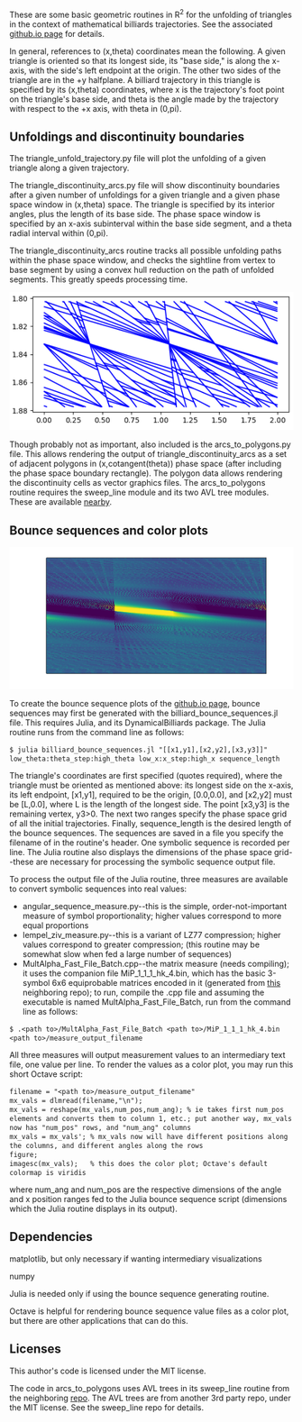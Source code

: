 These are some basic geometric routines in R<sup>2</sup> for the unfolding of triangles in the context of mathematical billiards trajectories. See the associated [github.io page](link) for details.

In general, references to (x,theta) coordinates mean the following. A given triangle is oriented so that its longest side, its "base side," is along the x-axis, with the side's left endpoint at the origin. The other two sides of the triangle are in the +y halfplane. A billiard trajectory in this triangle is specified by its (x,theta) coordinates, where x is the trajectory's foot point on the triangle's base side, and theta is the angle made by the trajectory with respect to the +x axis, with theta in (0,pi).


## Unfoldings and discontinuity boundaries

The triangle_unfold_trajectory.py file will plot the unfolding of a given triangle along a given trajectory.

The triangle_discontinuity_arcs.py file will show discontinuity boundaries after a given number of unfoldings for a given triangle and a given phase space window in (x,theta) space. The triangle is specified by its interior angles, plus the length of its base side. The phase space window is specified by an x-axis subinterval within the base side segment, and a theta radial interval within (0,pi).

The triangle_discontinuity_arcs routine tracks all possible unfolding paths within the phase space window, and checks the sightline from vertex to base segment by using a convex hull reduction on the path of unfolded segments. This greatly speeds processing time.

![closeup of discontinuity boundary cells for unfolding of 3,4,5 triangle](https://github.com/tmwine/mathematical_billiards/blob/main/images/3_4_5_closeup_2.png?raw=true)

Though probably not as important, also included is the arcs_to_polygons.py file. This allows rendering the output of triangle_discontinuity_arcs as a set of adjacent polygons in (x,cotangent(theta)) phase space (after including the phase space boundary rectangle). The polygon data allows rendering the discontinuity cells as vector graphics files. The arcs_to_polygons routine requires the sweep_line module and its two AVL tree modules. These are available [nearby](https://github.com/tmwine/proximal_BentleyOttmann_variation).


## Bounce sequences and color plots

![closeup of 1,2,7 triangle, near angle pi/2](https://github.com/tmwine/mathematical_billiards/blob/main/images/1_2_7_closeup_4.png?raw=true)

To create the bounce sequence plots of the [github.io page](link), bounce sequences may first be generated with the billiard_bounce_sequences.jl file. This requires Julia, and its DynamicalBilliards package. The Julia routine runs from the command line as follows:
```
$ julia billiard_bounce_sequences.jl "[[x1,y1],[x2,y2],[x3,y3]]" low_theta:theta_step:high_theta low_x:x_step:high_x sequence_length
```
The triangle's coordinates are first specified (quotes required), where the triangle must be oriented as mentioned above: its longest side on the x-axis, its left endpoint, [x1,y1], required to be the origin, [0.0,0.0], and [x2,y2] must be [L,0.0], where L is the length of the longest side. The point [x3,y3] is the remaining vertex, y3>0. The next two ranges specify the phase space grid of all the initial trajectories. Finally, sequence_length is the desired length of the bounce sequences. The sequences are saved in a file you specify the filename of in the routine's header. One symbolic sequence is recorded per line. The Julia routine also displays the dimensions of the phase space grid--these are necessary for processing the symbolic sequence output file.

To process the output file of the Julia routine, three measures are available to convert symbolic sequences into real values:
- angular_sequence_measure.py--this is the simple, order-not-important measure of symbol proportionality; higher values correspond to more equal proportions
- lempel_ziv_measure.py--this is a variant of LZ77 compression; higher values correspond to greater compression; (this routine may be somewhat slow when fed a large number of sequences)
- MultAlpha_Fast_File_Batch.cpp--the matrix measure (needs compiling); it uses the companion file MiP_1_1_1_hk_4.bin, which has the basic 3-symbol 6x6 equiprobable matrices encoded in it (generated from [this](https://github.com/tmwine/matrix-sequence-regularity) neighboring repo); to run, compile the .cpp file and assuming the executable is named MultAlpha_Fast_File_Batch, run from the command line as follows:
```
$ .<path to>/MultAlpha_Fast_File_Batch <path to>/MiP_1_1_1_hk_4.bin <path to>/measure_output_filename
```

All three measures will output measurement values to an intermediary text file, one value per line. To render the values as a color plot, you may run this short Octave script:
```
filename = "<path to>/measure_output_filename"
mx_vals = dlmread(filename,"\n");
mx_vals = reshape(mx_vals,num_pos,num_ang); % ie takes first num_pos elements and converts them to column 1, etc.; put another way, mx_vals now has "num_pos" rows, and "num_ang" columns
mx_vals = mx_vals';	% mx_vals now will have different positions along the columns, and different angles along the rows
figure;
imagesc(mx_vals);	% this does the color plot; Octave's default colormap is viridis
```
where num_ang and num_pos are the respective dimensions of the angle and x position ranges fed to the Julia bounce sequence script (dimensions which the Julia routine displays in its output).


## Dependencies

matplotlib, but only necessary if wanting intermediary visualizations

numpy

Julia is needed only if using the bounce sequence generating routine.

Octave is helpful for rendering bounce sequence value files as a color plot, but there are other applications that can do this.


## Licenses

This author's code is licensed under the MIT license.

The code in arcs_to_polygons uses AVL trees in its sweep_line routine from the neighboring [repo](https://github.com/tmwine/proximal_BentleyOttmann_variation). The AVL trees are from another 3rd party repo, under the MIT license. See the sweep_line repo for details.



